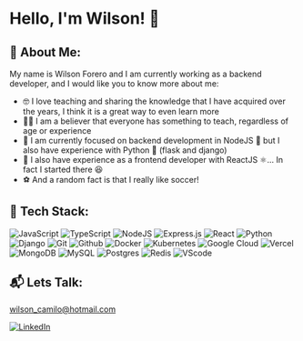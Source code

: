 # Hello, I'm Wilson! 👋

## 💫 About Me:
My name is Wilson Forero and I am currently working as a backend developer,  and I would like you to know more about me:
- 🤓 I love teaching and sharing the knowledge that I have acquired over the years, I think it is a great way to even learn more
- 👨‍💻 I am a believer that everyone has something to teach, regardless of age or experience 
- 🔬 I am currently focused on backend development in NodeJS 🌟 but I also have experience with Python 🐍 (flask and django)
- 💭 I also have experience as a frontend developer with ReactJS ⚛️... In fact I started there 😆
- ⚽ And a random fact is that I really like soccer!

## 🚀 Tech Stack:

![JavaScript](https://img.shields.io/badge/-JavaScript-F7DF1E?style=for-the-badge&logo=JavaScript&logoColor=black) ![TypeScript](https://img.shields.io/badge/typescript-%23007ACC.svg?style=for-the-badge&logo=typescript&logoColor=white) ![NodeJS](https://img.shields.io/badge/node.js-6DA55F?style=for-the-badge&logo=node.js&logoColor=white) ![Express.js](https://img.shields.io/badge/express.js-%23404d59.svg?style=for-the-badge&logo=express&logoColor=%2361DAFB) ![React](https://img.shields.io/badge/react-%2320232a.svg?style=for-the-badge&logo=react&logoColor=%2361DAFB) ![Python](https://img.shields.io/badge/python-3670A0?style=for-the-badge&logo=python&logoColor=ffdd54) ![Django](https://img.shields.io/badge/django-%23092E20.svg?style=for-the-badge&logo=django&logoColor=white) ![Git](https://img.shields.io/badge/git-%23F05033.svg?style=for-the-badge&logo=git&logoColor=white)
![Github](https://img.shields.io/badge/github-%23121011.svg?style=for-the-badge&logo=github&logoColor=white) ![Docker](https://img.shields.io/badge/docker-%230db7ed.svg?style=for-the-badge&logo=docker&logoColor=white) ![Kubernetes](https://img.shields.io/badge/kubernetes-346ee5.svg?style=for-the-badge&logo=kubernetes&logoColor=white)  ![Google Cloud](https://img.shields.io/badge/GoogleCloud-%234285F4.svg?style=for-the-badge&logo=google-cloud&logoColor=white) ![Vercel](https://img.shields.io/badge/vercel-%23000000.svg?style=for-the-badge&logo=vercel&logoColor=white) ![MongoDB](https://img.shields.io/badge/MongoDB-%234ea94b.svg?style=for-the-badge&logo=mongodb&logoColor=white) ![MySQL](https://img.shields.io/badge/mysql-%2300000f.svg?style=for-the-badge&logo=mysql&logoColor=white)  ![Postgres](https://img.shields.io/badge/postgres-%23316192.svg?style=for-the-badge&logo=postgresql&logoColor=white) ![Redis](https://img.shields.io/badge/redis-%23DD0031.svg?style=for-the-badge&logo=redis&logoColor=white) ![VScode](https://img.shields.io/badge/VisualStudioCode-0078d7.svg?style=for-the-badge&logo=visual-studio-code&logoColor=white)  

## 📬 Lets Talk: 
wilson_camilo@hotmail.com

[![LinkedIn](https://img.shields.io/badge/LinkedIn-0077B5?style=for-the-badge&logo=linkedin&logoColor=white)](https://www.linkedin.com/in/wilson-forero-6225061ba/) 
